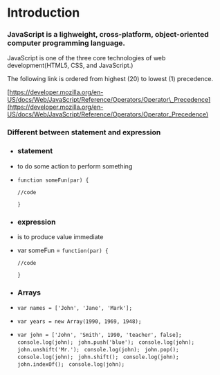 # Introduction

### JavaScript is a lighweight, cross-platform, object-oriented computer programming language.

JavaScript is one of the three core technologies of web development\(HTML5, CSS, and JavaScript.\)

The following link is ordered from highest \(20\) to lowest \(1\) precedence.

[https://developer.mozilla.org/en-US/docs/Web/JavaScript/Reference/Operators/Operator\_Precedence](https://developer.mozilla.org/en-US/docs/Web/JavaScript/Reference/Operators/Operator_Precedence)

### Different between statement and expression

* ### statement
* to do some action to perform something

* `function someFun(par) {`

  `//code`

  `}`

* ### expression
* is to produce value immediate

* var someFun = `function(par) {`

  `//code`

  `}`

* ### Arrays
* `var names = ['John', 'Jane', 'Mark'];`
* `var years = new Array(1990, 1969, 1948);`
* `var john = ['John', 'Smith', 1990, 'teacher', false];  `
  `console.log(john);  `
  `john.push('blue');  `
  `console.log(john);  `
  `john.unshift('Mr.');  `
  `console.log(john);  `
  `john.pop();  `
  `console.log(john);  `
  `john.shift();  `
  `console.log(john);  `
  `john.indexOf();  `
  `console.log(john);`



